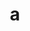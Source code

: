 ---
layout: cake
title:  a
type: cake
bannerimg: /banners/cakebanner
comic: cake_24.png
name: Catan II
hovertext: heh heh
next: 25
prev: 23
permalink: cakes/24/
---